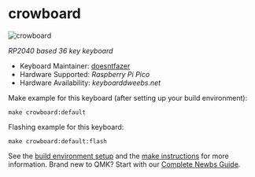 # crowboard

![crowboard](https://i.imgur.com/Rg7IYPw.jpg)

*RP2040 based 36 key keyboard*

* Keyboard Maintainer: [doesntfazer](https://github.com/doesntfazer)
* Hardware Supported: *Raspberry Pi Pico*
* Hardware Availability: *keyboarddweebs.net*

Make example for this keyboard (after setting up your build environment):

    make crowboard:default

Flashing example for this keyboard:

    make crowboard:default:flash

See the [build environment setup](https://docs.qmk.fm/#/getting_started_build_tools) and the [make instructions](https://docs.qmk.fm/#/getting_started_make_guide) for more information. Brand new to QMK? Start with our [Complete Newbs Guide](https://docs.qmk.fm/#/newbs).


